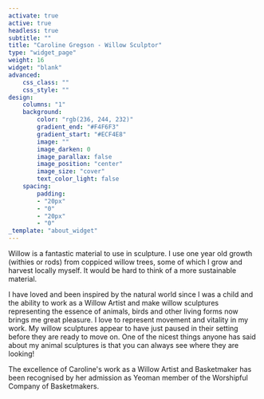 ```yaml
---
activate: true
active: true
headless: true
subtitle: ""
title: "Caroline Gregson - Willow Sculptor"
type: "widget_page"
weight: 16
widget: "blank"
advanced:
    css_class: ""
    css_style: ""
design:
    columns: "1"
    background:
        color: "rgb(236, 244, 232)"
        gradient_end: "#F4F6F3"
        gradient_start: "#ECF4E8"
        image: ""
        image_darken: 0
        image_parallax: false
        image_position: "center"
        image_size: "cover"
        text_color_light: false
    spacing:
        padding: 
        - "20px"
        - "0"
        - "20px"
        - "0"
_template: "about_widget"
---
```

Willow is a fantastic material to use in sculpture. I use one year old growth (withies or rods) from coppiced willow trees, some of which I grow and harvest locally myself. It would be hard to think of a more sustainable material.

I have loved and been inspired by the natural world since I was a child
and the ability to work as a Willow Artist and make willow sculptures
representing the essence of animals, birds and other living forms now
brings me great pleasure. I love to represent movement and vitality in
my work. My willow sculptures appear to have just paused in their setting
before they are ready to move on. One of the nicest things anyone has
said about my animal sculptures is that you can always see where
they are looking!

The excellence of Caroline's work as a Willow Artist and Basketmaker has
been recognised by her admission as Yeoman member of the Worshipful
Company of Basketmakers.